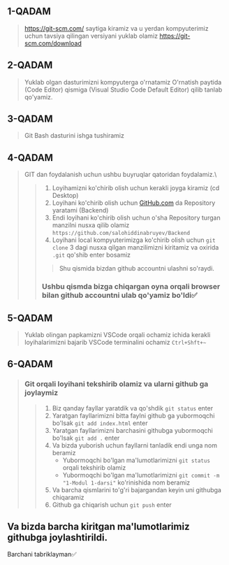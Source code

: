 ## 1-QADAM
> https://git-scm.com/
saytiga kiramiz va u yerdan kompyuterimiz uchun tavsiya qilingan versiyani yuklab olamiz
https://git-scm.com/download

## 2-QADAM
> Yuklab olgan dasturimizni kompyuterga o'rnatamiz
> O'rnatish paytida (Code Editor) qismiga (Visual Studio Code Default Editor) qilib tanlab qo'yamiz.

## 3-QADAM
> Git Bash dasturini ishga tushiramiz

## 4-QADAM
> GIT dan foydalanish uchun ushbu buyruqlar qatoridan foydalamiz.\
> > 1. Loyihamizni ko'chirib olish uchun kerakli joyga kiramiz (cd Desktop)
> > 2. Loyihani ko'chirib olish uchun [GitHub.com](https://github.com) da Repository yaratami (Backend)
> > 3. Endi loyihani ko'chirib olish uchun o'sha Repository turgan manzilni nusxa qilib olamiz `https://github.com/salohiddinabruyev/Backend`
> > 4. Loyihani local kompyuterimizga ko'chirib olish uchun `git clone` 3 dagi nusxa qilgan manzilimizni kiritamiz va oxirida `.git` qo'shib enter bosamiz
> > > Shu qismida bizdan github accountni ulashni so'raydi.<br>
> > ### Ushbu qismda bizga chiqargan oyna orqali browser bilan github accountni ulab qo'yamiz bo'ldi✅ 


## 5-QADAM
> Yuklab olingan papkamizni VSCode orqali ochamiz
> ichida kerakli loyihalarimizni bajarib VSCode terminalini ochamiz `Ctrl+Shft+~`

## 6-QADAM
> ### Git orqali loyihani tekshirib olamiz va ularni github ga joylaymiz
> > 1. Biz qanday fayllar yaratdik va qo'shdik `git status` enter
> > 2. Yaratgan fayllarimizni bitta faylni github ga yubormoqchi bo'lsak `git add index.html` enter
> > 3. Yaratgan fayllarimizni barchasini githubga yubormoqchi bo'lsak `git add .` enter 
> > 4. Va bizda yuborish uchun fayllarni tanladik endi unga nom beramiz
> >     * Yubormoqchi bo'lgan ma'lumotlarimizni `git status` orqali tekshirib olamiz
> >     * Yubormoqchi bo'lgan ma'lumotlarimizni `git commit -m "1-Modul 1-darsi"` ko'rinishida nom beramiz
> > 5. Va barcha qismlarini to'g'ri bajargandan keyin uni githubga chiqaramiz
> > 6. Github ga chiqarish uchun `git push` enter 

## Va bizda barcha kiritgan ma'lumotlarimiz githubga joylashtirildi.

Barchani tabriklayman✅
